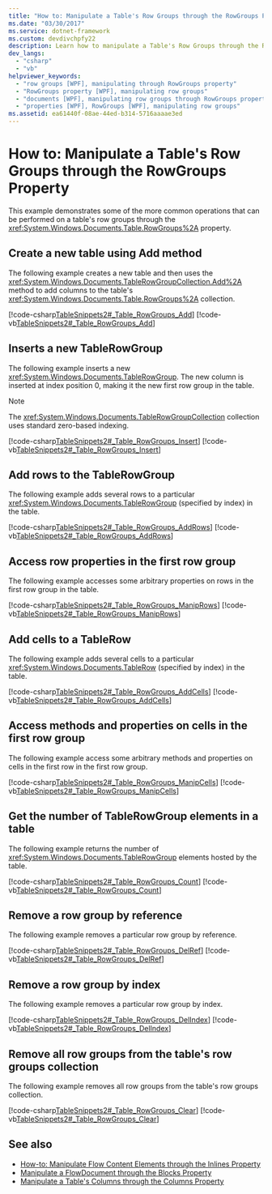 ```yaml
---
title: "How to: Manipulate a Table's Row Groups through the RowGroups Property"
ms.date: "03/30/2017"
ms.service: dotnet-framework
ms.custom: devdivchpfy22
description: Learn how to manipulate a Table's Row Groups through the RowGroups property.
dev_langs: 
  - "csharp"
  - "vb"
helpviewer_keywords: 
  - "row groups [WPF], manipulating through RowGroups property"
  - "RowGroups property [WPF], manipulating row groups"
  - "documents [WPF], manipulating row groups through RowGroups property"
  - "properties [WPF], RowGroups [WPF], manipulating row groups"
ms.assetid: ea61440f-08ae-44ed-b314-5716aaaae3ed
---
```

# How to: Manipulate a Table's Row Groups through the RowGroups Property

This example demonstrates some of the more common operations that can be performed on a table's row groups through the <xref:System.Windows.Documents.Table.RowGroups%2A> property.  
  
## Create a new table using Add method

The following example creates a new table and then uses the <xref:System.Windows.Documents.TableRowGroupCollection.Add%2A> method to add columns to the table's <xref:System.Windows.Documents.Table.RowGroups%2A> collection.  
  
[!code-csharp[TableSnippets2#_Table_RowGroups_Add](~/samples/snippets/csharp/VS_Snippets_Wpf/TableSnippets2/CSharp/Window1.xaml.cs#_table_rowgroups_add)]
[!code-vb[TableSnippets2#_Table_RowGroups_Add](~/samples/snippets/visualbasic/VS_Snippets_Wpf/TableSnippets2/visualbasic/window1.xaml.vb#_table_rowgroups_add)]  
  
## Inserts a new TableRowGroup

The following example inserts a new <xref:System.Windows.Documents.TableRowGroup>.  The new column is inserted at index position 0, making it the new first row group in the table.  
  
> [!NOTE]
> The <xref:System.Windows.Documents.TableRowGroupCollection> collection uses standard zero-based indexing.  
  
[!code-csharp[TableSnippets2#_Table_RowGroups_Insert](~/samples/snippets/csharp/VS_Snippets_Wpf/TableSnippets2/CSharp/Window1.xaml.cs#_table_rowgroups_insert)]
[!code-vb[TableSnippets2#_Table_RowGroups_Insert](~/samples/snippets/visualbasic/VS_Snippets_Wpf/TableSnippets2/visualbasic/window1.xaml.vb#_table_rowgroups_insert)]  
  
## Add rows to the TableRowGroup

The following example adds several rows to a particular <xref:System.Windows.Documents.TableRowGroup> (specified by index) in the table.  
  
[!code-csharp[TableSnippets2#_Table_RowGroups_AddRows](~/samples/snippets/csharp/VS_Snippets_Wpf/TableSnippets2/CSharp/Window1.xaml.cs#_table_rowgroups_addrows)]
[!code-vb[TableSnippets2#_Table_RowGroups_AddRows](~/samples/snippets/visualbasic/VS_Snippets_Wpf/TableSnippets2/visualbasic/window1.xaml.vb#_table_rowgroups_addrows)]  
  
## Access row properties in the first row group

The following example accesses some arbitrary properties on rows in the first row group in the table.  
  
[!code-csharp[TableSnippets2#_Table_RowGroups_ManipRows](~/samples/snippets/csharp/VS_Snippets_Wpf/TableSnippets2/CSharp/Window1.xaml.cs#_table_rowgroups_maniprows)]
[!code-vb[TableSnippets2#_Table_RowGroups_ManipRows](~/samples/snippets/visualbasic/VS_Snippets_Wpf/TableSnippets2/visualbasic/window1.xaml.vb#_table_rowgroups_maniprows)]  
  
## Add cells to a TableRow

The following example adds several cells to a particular <xref:System.Windows.Documents.TableRow> (specified by index) in the table.  
  
[!code-csharp[TableSnippets2#_Table_RowGroups_AddCells](~/samples/snippets/csharp/VS_Snippets_Wpf/TableSnippets2/CSharp/Window1.xaml.cs#_table_rowgroups_addcells)]
[!code-vb[TableSnippets2#_Table_RowGroups_AddCells](~/samples/snippets/visualbasic/VS_Snippets_Wpf/TableSnippets2/visualbasic/window1.xaml.vb#_table_rowgroups_addcells)]  
  
## Access methods and properties on cells in the first row group

The following example access some arbitrary methods and properties on cells in the first row in the first row group.  
  
[!code-csharp[TableSnippets2#_Table_RowGroups_ManipCells](~/samples/snippets/csharp/VS_Snippets_Wpf/TableSnippets2/CSharp/Window1.xaml.cs#_table_rowgroups_manipcells)]
[!code-vb[TableSnippets2#_Table_RowGroups_ManipCells](~/samples/snippets/visualbasic/VS_Snippets_Wpf/TableSnippets2/visualbasic/window1.xaml.vb#_table_rowgroups_manipcells)]  
  
## Get the number of TableRowGroup elements in a table

The following example returns the number of <xref:System.Windows.Documents.TableRowGroup> elements hosted by the table.  
  
[!code-csharp[TableSnippets2#_Table_RowGroups_Count](~/samples/snippets/csharp/VS_Snippets_Wpf/TableSnippets2/CSharp/Window1.xaml.cs#_table_rowgroups_count)]
[!code-vb[TableSnippets2#_Table_RowGroups_Count](~/samples/snippets/visualbasic/VS_Snippets_Wpf/TableSnippets2/visualbasic/window1.xaml.vb#_table_rowgroups_count)]  
  
## Remove a row group by reference

The following example removes a particular row group by reference.  
  
[!code-csharp[TableSnippets2#_Table_RowGroups_DelRef](~/samples/snippets/csharp/VS_Snippets_Wpf/TableSnippets2/CSharp/Window1.xaml.cs#_table_rowgroups_delref)]
[!code-vb[TableSnippets2#_Table_RowGroups_DelRef](~/samples/snippets/visualbasic/VS_Snippets_Wpf/TableSnippets2/visualbasic/window1.xaml.vb#_table_rowgroups_delref)]  
  
## Remove a row group by index

The following example removes a particular row group by index.  
  
[!code-csharp[TableSnippets2#_Table_RowGroups_DelIndex](~/samples/snippets/csharp/VS_Snippets_Wpf/TableSnippets2/CSharp/Window1.xaml.cs#_table_rowgroups_delindex)]
[!code-vb[TableSnippets2#_Table_RowGroups_DelIndex](~/samples/snippets/visualbasic/VS_Snippets_Wpf/TableSnippets2/visualbasic/window1.xaml.vb#_table_rowgroups_delindex)]  
  
## Remove all row groups from the table's row groups collection

The following example removes all row groups from the table's row groups collection.  
  
[!code-csharp[TableSnippets2#_Table_RowGroups_Clear](~/samples/snippets/csharp/VS_Snippets_Wpf/TableSnippets2/CSharp/Window1.xaml.cs#_table_rowgroups_clear)]
[!code-vb[TableSnippets2#_Table_RowGroups_Clear](~/samples/snippets/visualbasic/VS_Snippets_Wpf/TableSnippets2/visualbasic/window1.xaml.vb#_table_rowgroups_clear)]  
  
## See also

- [How-to: Manipulate Flow Content Elements through the Inlines Property](how-to-manipulate-table-row-groups-through-the-rowgroups-property.md)
- [Manipulate a FlowDocument through the Blocks Property](how-to-manipulate-a-flowdocument-through-the-blocks-property.md)
- [Manipulate a Table's Columns through the Columns Property](how-to-manipulate-table-columns-through-the-columns-property.md)
